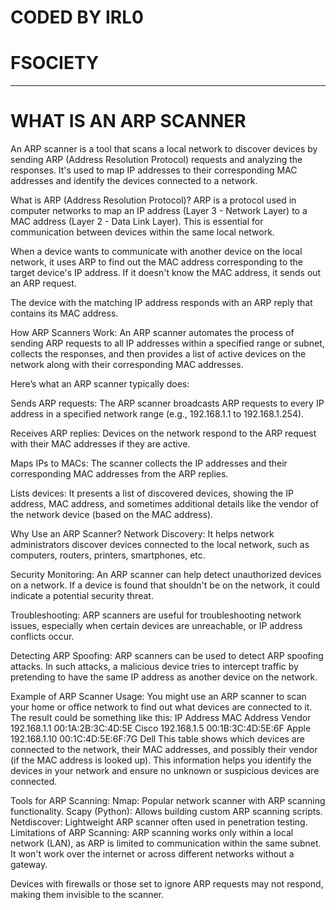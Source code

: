 # CODED BY IRL0
# FSOCIETY
---------------------------------------------------

# WHAT IS AN ARP SCANNER

An ARP scanner is a tool that scans a local network to discover devices by sending ARP (Address Resolution Protocol) requests and analyzing the responses. It's used to map IP addresses to their corresponding MAC addresses and identify the devices connected to a network.

What is ARP (Address Resolution Protocol)?
ARP is a protocol used in computer networks to map an IP address (Layer 3 - Network Layer) to a MAC address (Layer 2 - Data Link Layer). This is essential for communication between devices within the same local network.

When a device wants to communicate with another device on the local network, it uses ARP to find out the MAC address corresponding to the target device's IP address. If it doesn't know the MAC address, it sends out an ARP request.

The device with the matching IP address responds with an ARP reply that contains its MAC address.

How ARP Scanners Work:
An ARP scanner automates the process of sending ARP requests to all IP addresses within a specified range or subnet, collects the responses, and then provides a list of active devices on the network along with their corresponding MAC addresses.

Here’s what an ARP scanner typically does:

Sends ARP requests: The ARP scanner broadcasts ARP requests to every IP address in a specified network range (e.g., 192.168.1.1 to 192.168.1.254).

Receives ARP replies: Devices on the network respond to the ARP request with their MAC addresses if they are active.

Maps IPs to MACs: The scanner collects the IP addresses and their corresponding MAC addresses from the ARP replies.

Lists devices: It presents a list of discovered devices, showing the IP address, MAC address, and sometimes additional details like the vendor of the network device (based on the MAC address).

Why Use an ARP Scanner?
Network Discovery: It helps network administrators discover devices connected to the local network, such as computers, routers, printers, smartphones, etc.

Security Monitoring: An ARP scanner can help detect unauthorized devices on a network. If a device is found that shouldn't be on the network, it could indicate a potential security threat.

Troubleshooting: ARP scanners are useful for troubleshooting network issues, especially when certain devices are unreachable, or IP address conflicts occur.

Detecting ARP Spoofing: ARP scanners can be used to detect ARP spoofing attacks. In such attacks, a malicious device tries to intercept traffic by pretending to have the same IP address as another device on the network.

Example of ARP Scanner Usage:
You might use an ARP scanner to scan your home or office network to find out what devices are connected to it. The result could be something like this:
IP Address	MAC Address	Vendor
192.168.1.1	00:1A:2B:3C:4D:5E	Cisco
192.168.1.5	00:1B:3C:4D:5E:6F	Apple
192.168.1.10	00:1C:4D:5E:6F:7G	Dell
This table shows which devices are connected to the network, their MAC addresses, and possibly their vendor (if the MAC address is looked up). This information helps you identify the devices in your network and ensure no unknown or suspicious devices are connected.

Tools for ARP Scanning:
Nmap: Popular network scanner with ARP scanning functionality.
Scapy (Python): Allows building custom ARP scanning scripts.
Netdiscover: Lightweight ARP scanner often used in penetration testing.
Limitations of ARP Scanning:
ARP scanning works only within a local network (LAN), as ARP is limited to communication within the same subnet. It won't work over the internet or across different networks without a gateway.

Devices with firewalls or those set to ignore ARP requests may not respond, making them invisible to the scanner.
